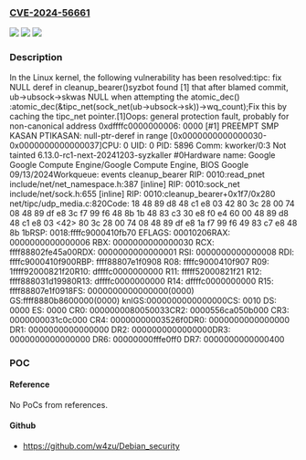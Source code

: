 ### [CVE-2024-56661](https://cve.mitre.org/cgi-bin/cvename.cgi?name=CVE-2024-56661)
![](https://img.shields.io/static/v1?label=Product&message=Linux&color=blue)
![](https://img.shields.io/static/v1?label=Version&message=4e69457f9dfae67435f3ccf29008768eae860415%3C%20d1d4dfb189a115734bff81c411bc58d9e348db7d%20&color=brighgreen)
![](https://img.shields.io/static/v1?label=Vulnerability&message=n%2Fa&color=brighgreen)

### Description

In the Linux kernel, the following vulnerability has been resolved:tipc: fix NULL deref in cleanup_bearer()syzbot found [1] that after blamed commit, ub->ubsock->skwas NULL when attempting the atomic_dec() :atomic_dec(&tipc_net(sock_net(ub->ubsock->sk))->wq_count);Fix this by caching the tipc_net pointer.[1]Oops: general protection fault, probably for non-canonical address 0xdffffc0000000006: 0000 [#1] PREEMPT SMP KASAN PTIKASAN: null-ptr-deref in range [0x0000000000000030-0x0000000000000037]CPU: 0 UID: 0 PID: 5896 Comm: kworker/0:3 Not tainted 6.13.0-rc1-next-20241203-syzkaller #0Hardware name: Google Google Compute Engine/Google Compute Engine, BIOS Google 09/13/2024Workqueue: events cleanup_bearer RIP: 0010:read_pnet include/net/net_namespace.h:387 [inline] RIP: 0010:sock_net include/net/sock.h:655 [inline] RIP: 0010:cleanup_bearer+0x1f7/0x280 net/tipc/udp_media.c:820Code: 18 48 89 d8 48 c1 e8 03 42 80 3c 28 00 74 08 48 89 df e8 3c f7 99 f6 48 8b 1b 48 83 c3 30 e8 f0 e4 60 00 48 89 d8 48 c1 e8 03 <42> 80 3c 28 00 74 08 48 89 df e8 1a f7 99 f6 49 83 c7 e8 48 8b 1bRSP: 0018:ffffc9000410fb70 EFLAGS: 00010206RAX: 0000000000000006 RBX: 0000000000000030 RCX: ffff88802fe45a00RDX: 0000000000000001 RSI: 0000000000000008 RDI: ffffc9000410f900RBP: ffff88807e1f0908 R08: ffffc9000410f907 R09: 1ffff92000821f20R10: dffffc0000000000 R11: fffff52000821f21 R12: ffff888031d19980R13: dffffc0000000000 R14: dffffc0000000000 R15: ffff88807e1f0918FS:  0000000000000000(0000) GS:ffff8880b8600000(0000) knlGS:0000000000000000CS:  0010 DS: 0000 ES: 0000 CR0: 0000000080050033CR2: 0000556ca050b000 CR3: 0000000031c0c000 CR4: 00000000003526f0DR0: 0000000000000000 DR1: 0000000000000000 DR2: 0000000000000000DR3: 0000000000000000 DR6: 00000000fffe0ff0 DR7: 0000000000000400

### POC

#### Reference
No PoCs from references.

#### Github
- https://github.com/w4zu/Debian_security

